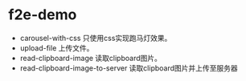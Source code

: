 # f2e-demo

- carousel-with-css 只使用css实现跑马灯效果。
- upload-file 上传文件。
- read-clipboard-image 读取clipboard图片。
- read-clipboard-image-to-server 读取clipboard图片并上传至服务器